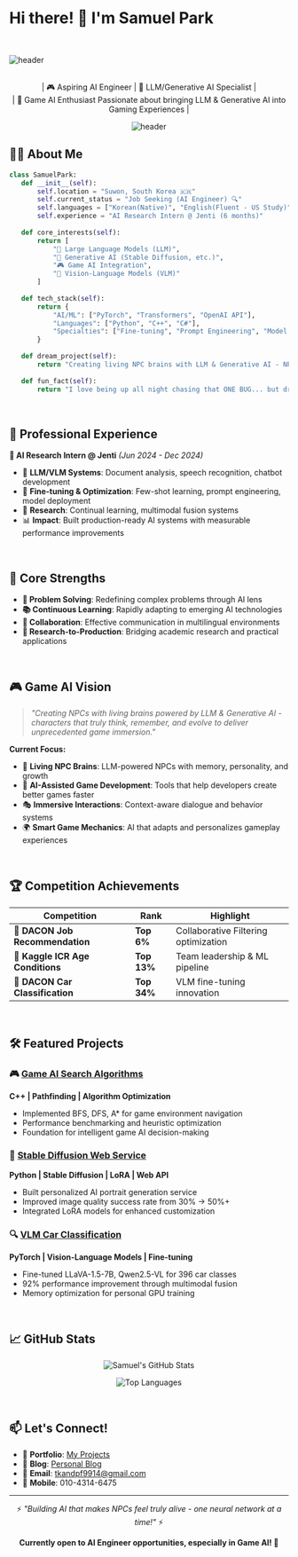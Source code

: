 # Hi there! 👋 I'm Samuel Park

<br>

![header](https://capsule-render.vercel.app/api?type=venom&height=300&color=gradient&text=Samuel%20Park%20&desc=AI%20Engineer&reversal=false&fontColor=ffffff&rotate=-10&strokeWidth=0&animation=twinkling&descAlign=50&descAlignY=65)

<br>

<div align="center">
| 🎮 Aspiring AI Engineer | 🤖 LLM/Generative AI Specialist |  <br> | 🎯 Game AI Enthusiast Passionate about bringing LLM & Generative AI into Gaming Experiences |

![header](https://readme-typing-svg.herokuapp.com?font=Fira+Code&pause=1000&width=435&lines=AI+Engineer+in+Making;LLM+%26+Game+AI+Developer;Creating+Living+NPCs+with+AI)

</div>

 ## 👨‍💻 About Me
 ```python
 class SamuelPark:
    def __init__(self):
        self.location = "Suwon, South Korea 🇰🇷"
        self.current_status = "Job Seeking (AI Engineer) 🔍"
        self.languages = ["Korean(Native)", "English(Fluent - US Study)"]
        self.experience = "AI Research Intern @ Jenti (6 months)"
        
    def core_interests(self):
        return [
            "🤖 Large Language Models (LLM)",
            "🎨 Generative AI (Stable Diffusion, etc.)", 
            "🎮 Game AI Integration",
            "🧠 Vision-Language Models (VLM)"
        ]
    
    def tech_stack(self):
        return {
            "AI/ML": ["PyTorch", "Transformers", "OpenAI API"],
            "Languages": ["Python", "C++", "C#"],
            "Specialties": ["Fine-tuning", "Prompt Engineering", "Model Optimization"]
        }
        
    def dream_project(self):
        return "Creating living NPC brains with LLM & Generative AI - NPCs that think, remember, and evolve for ultimate game immersion 🧠🎮"
        
    def fun_fact(self):
        return "I love being up all night chasing that ONE BUG... but dreaming of NPCs that feel truly alive!"
 ```

<br>

## 💼 Professional Experience

**🔬 AI Research Intern @ Jenti** *(Jun 2024 - Dec 2024)*
- 🤖 **LLM/VLM Systems**: Document analysis, speech recognition, chatbot development
- 🎯 **Fine-tuning & Optimization**: Few-shot learning, prompt engineering, model deployment
- 🧠 **Research**: Continual learning, multimodal fusion systems
- 📊 **Impact**: Built production-ready AI systems with measurable performance improvements

<br>

## 🌟 Core Strengths

- **🧠 Problem Solving**: Redefining complex problems through AI lens
- **📚 Continuous Learning**: Rapidly adapting to emerging AI technologies
- **🤝 Collaboration**: Effective communication in multilingual environments
- **🎯 Research-to-Production**: Bridging academic research and practical applications

<br>

## 🎮 Game AI Vision

> *"Creating NPCs with living brains powered by LLM & Generative AI - characters that truly think, remember, and evolve to deliver unprecedented game immersion."*

**Current Focus:**
- 🧠 **Living NPC Brains**: LLM-powered NPCs with memory, personality, and growth
- 🎨 **AI-Assisted Game Development**: Tools that help developers create better games faster
- 🎭 **Immersive Interactions**: Context-aware dialogue and behavior systems
- 🌍 **Smart Game Mechanics**: AI that adapts and personalizes gameplay experiences

<br>

## 🏆 Competition Achievements

| Competition | Rank | Highlight |
|-------------|------|-----------|
| 🥇 **DACON Job Recommendation** | **Top 6%** | Collaborative Filtering optimization |
| 🥈 **Kaggle ICR Age Conditions** | **Top 13%** | Team leadership & ML pipeline |
| 🚗 **DACON Car Classification** | **Top 34%** | VLM fine-tuning innovation |

<br>

## 🛠️ Featured Projects

### 🎮 [Game AI Search Algorithms](https://github.com/ahfmrptEkd/game_ai_search_algorithms)
**C++ | Pathfinding | Algorithm Optimization**
- Implemented BFS, DFS, A* for game environment navigation
- Performance benchmarking and heuristic optimization
- Foundation for intelligent game AI decision-making

### 🎨 [Stable Diffusion Web Service](https://github.com/ahfmrptEkd/Project_SD)
**Python | Stable Diffusion | LoRA | Web API**
- Built personalized AI portrait generation service
- Improved image quality success rate from 30% → 50%+
- Integrated LoRA models for enhanced customization

### 🔍 [VLM Car Classification](https://github.com/ahfmrptEkd/Competition_Car)
**PyTorch | Vision-Language Models | Fine-tuning**
- Fine-tuned LLaVA-1.5-7B, Qwen2.5-VL for 396 car classes
- 92% performance improvement through multimodal fusion
- Memory optimization for personal GPU training

<br>

## 📈 GitHub Stats

<div align="center">
  
  ![Samuel's GitHub Stats](https://github-readme-stats.vercel.app/api?username=ahfmrptEkd&show_icons=true&theme=radical)
  
  ![Top Languages](https://github-readme-stats.vercel.app/api/top-langs/?username=ahfmrptEkd&layout=compact&theme=radical)
  
</div>

<br>

## 📫 Let's Connect!

- 🎯 **Portfolio**: [My Projects](https://github.com/ahfmrptEkd/Portfolio)
- 📝 **Blog**: [Personal Blog](https://ahfmrptekd.notion.site/ahfmrptEkd-Personal-Blog-1749f7f2d1de8123b6c1c60726184bd0)
- 💌 **Email**: tkandpf9914@gmail.com
- 📱 **Mobile**: 010-4314-6475

---

<div align="center">
  
  ⚡ *"Building AI that makes NPCs feel truly alive - one neural network at a time!"* ⚡
  
  **Currently open to AI Engineer opportunities, especially in Game AI! 🚀**
  
</div>

